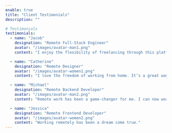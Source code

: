 ```yaml
---
enable: true
title: "Client Testimonials"
description: ""

# Testimonials
testimonials:
  - name: "Jacob"
    designation: "Remote Full-Stack Engineer"
    avatar: "/images/avatar-man1.png"
    content: "I enjoy the flexibility of freelancing through this platform. It’s a fantastic way to earn money online."

  - name: "Catherine"
    designation: "Remote Designer"
    avatar: "/images/avatar-women1.png"
    content: "I love the freedom of working from home. It’s a great way to earn money online."

  - name: "Michael"
    designation: "Remote Backend Developer"
    avatar: "/images/avatar-man2.png"
    content: "Remote work has been a game-changer for me. I can now work from anywhere and earn money online."

  - name: "Jessica"
    designation: "Remote Frontend Developer"
    avatar: "/images/avatar-women2.png"
    content: "Working remotely has been a dream come true."
---
```

